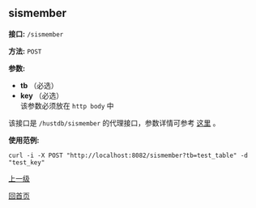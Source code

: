 ## sismember ##

**接口:** `/sismember`

**方法:** `POST`

**参数:** 

*  **tb** （必选）  
*  **key** （必选）  
该参数必须放在 `http body` 中

该接口是 `/hustdb/sismember` 的代理接口，参数详情可参考 [这里](../hustdb/hustdb/sismember.md) 。

**使用范例:**

    curl -i -X POST "http://localhost:8082/sismember?tb=test_table" -d "test_key"

[上一级](../ha.md)

[回首页](../../index.md)